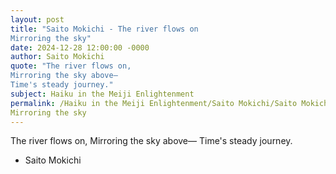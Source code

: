 ```yaml
---
layout: post
title: "Saito Mokichi - The river flows on
Mirroring the sky"
date: 2024-12-28 12:00:00 -0000
author: Saito Mokichi
quote: "The river flows on,
Mirroring the sky above—
Time's steady journey."
subject: Haiku in the Meiji Enlightenment
permalink: /Haiku in the Meiji Enlightenment/Saito Mokichi/Saito Mokichi - The river flows on
Mirroring the sky
---
```


The river flows on,
Mirroring the sky above—
Time's steady journey.

- Saito Mokichi
